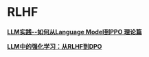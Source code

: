# RLHF
[**LLM实践--如何从Language Model到PPO 理论篇**](https://zhuanlan.zhihu.com/p/19223907990)

[**LLM中的强化学习：从RLHF到DPO**](https://zhuanlan.zhihu.com/p/20922850916)
